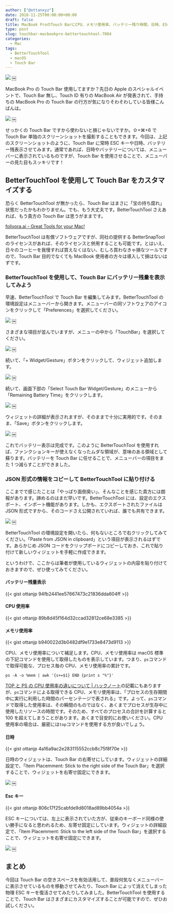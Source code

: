```yaml
---
author: ["@ottanxyz"]
date: 2018-11-25T00:00:00+00:00
draft: false
title: MacBook ProのTouch BarにCPU、メモリ使用率、バッテリー残り時間、日時、ESCキーを表示して、メニューバーをスッキリさせる
type: post
slug: touchbar-macbookpro-bettertouchtool-7084
categories:
  - Mac
tags:
  - BetterTouchTool
  - macOS
  - Touch Bar
---
```


![](/uploads/2018/11/181125-5bfaa8c533d94.jpg)
￼

MacBook Pro の Touch Bar 使用してますか？先日の Apple のスペシャルイベントで、Touch Bar 無し、Touch ID 有りの MacBook Air が発表されて、手持ちの MacBook Pro の Touch Bar の行方が気になりそわそわしている皆様こんばんは。

![](/uploads/2018/11/181125-5bfaa8c533e35.png)
￼

せっかくの Touch Bar ですから使わないと損じゃないですか。⇧+⌘+6 で Touch Bar 単独のスクリーンショットを撮影することもできます。今回は、上記のスクリーンショットのように、Touch Bar に常時 ESC キーや日時、バッテリー残表示させてみます。通常であれば、日時やバッテリーについては、メニューバーに表示されているものですが、Touch Bar を使用させることで、メニューバーの見た目もスッキリです！

## BetterTouchTool を使用して Touch Bar をカスタマイズする

恐らく BetterTouchTool が無かったら、Touch Bar はまさに「宝の持ち腐れ」状態だったかもわかりません。でも、もう大丈夫です。BetterTouchTool さえあれば、もう貴方の Touch Bar は思うがままです。

[folivora.ai - Great Tools for your Mac!](https://folivora.ai/)

BetterTouchTool は有償ソフトウェアですが、同社の提供する BetterSnapTool のライセンスがあれば、そのライセンスと併用することも可能です。とはいえ、日々のコーヒーを我慢すれば買えなくはない、むしろ買わなきゃ損なツールですので、Touch Bar 目的でなくても MacBook 使用者の方々は導入して損はないはずです。

### BetterTouchTool を使用して、Touch Bar にバッテリー残量を表示してみよう

早速、BetterTouchTool で Touch Bar を編集してみます。BetterTouchTool の環境設定はメニューバーから開きます。メニューバーの同ソフトウェアのアイコンをクリックして「Preferences」を選択してください。

![](/uploads/2018/11/181125-5bfaa8c692930.png)
￼

さまざまな項目が並んでいますが、メニューの中から「TouchBar」を選択してください。

![](/uploads/2018/11/181125-5bfaa8c53f6d6.png)
￼

続いて、「+ Widget/Gesture」ボタンをクリックして、ウィジェット追加します。

![](/uploads/2018/11/181125-5bfaa8c620e20.png)
￼

続いて、画面下部の「Select Touch Bar Widget/Gesture」のメニューから「Remaining Battery Time」をクリックします。

![](/uploads/2018/11/181125-5bfaa8c68bbd4.png)
￼

ウィジェットの詳細が表示されますが、そのままで十分に実用的です。そのまま、「Save」ボタンをクリックします。

![](/uploads/2018/11/181125-5bfaa8c533e35.png)
￼

これでバッテリー表示は完成です。このように BetterTouchTool を使用すれば、ファンクションキーが使えなくなったムダな領域が、意味のある領域として蘇ります。バッテリーを Touch Bar に任せることで、メニューバーの項目をまた 1 つ減らすことができました。

### JSON 形式の情報をコピーして BetterTouchTool に貼り付ける

ここまでで感じたことは「やっぱり面倒臭い」、そんなことを感じた貴方には朗報があります。諦めるのはまだ早いです。BetterTouchTool には、設定のエクスポート、インポート機能があります。しかも、エクスポートされたファイルは JSON 形式ですから、そのコードさえ公開されていれば、誰でも共有できます。

![](/uploads/2018/11/181125-5bfaa8ca05aac.png)
￼

BetterTouchTool の環境設定を開いたら、何もないところで右クリックしてみてください。「Paste from JSON in clipboard」という項目が表示されるはずです。あらかじめ JSON コードをクリップボードにコピーしておき、これで貼り付けて新しいウィジェットを手軽に作成できます。

というわけで、ここからは筆者が使用しているウィジェットの内容を貼り付けておきますので、ぜひ使ってみてください。

#### バッテリー残量表示

{{< gist ottanjp 94fb2441ee57667473c21836dda604ff >}}

#### CPU 使用率

{{< gist ottanjp 89b8d45f164d32ccad32812ce68e3385 >}}

#### メモリ使用率

{{< gist ottanjp b940022d3b0482df9e1733e8473d9113 >}}

CPU、メモリ使用率について補足します。CPU、メモリ使用率は macOS 標準の下記コマンドを使用して取得したものを表示しています。つまり、`ps`コマンドで取得可能な、プロセス毎の CPU、メモリ使用率の累計です。

    ps -A -o %mem | awk '{s+=$1} END {print s "%"}'

[TOP と PS の CPU 使用率の違いについて | ハックノート](https://hacknote.jp/archives/10596/)の記載にもありますが、`ps`コマンドによる取得できる CPU、メモリ使用率は、「プロセスの生存期間中に実行に利用した時間のパーセンテージで表される」です。よって、`ps`コマンドで取得した使用率は、その瞬間のものではなく、あくまでプロセスが生存中に使用したリソースの時間です。そのため、すべてのプロセスの合計を計算すると 100 を超えてしまうことがあります。あくまで目安的にお使いください。CPU 使用率の場合は、厳密には`top`コマンドを使用する方が良いでしょう。

#### 日時

{{< gist ottanjp 4a16a9ac2e283115552ccb8c75f8f70e >}}

日時のウィジェットは、Touch Bar の右寄せにしています。ウィジェットの詳細設定で、「Item Placemment: Stick to the right side of the Touch Bar」を選択することで、ウィジェットを右寄せ固定にできます。

![](/uploads/2018/11/181125-5bfaa8cb4d3e4.png)
￼

#### Esc キー

{{< gist ottanjp 806c17f25cabfde9d8018ad89bb4054a >}}

ESC キーについては、左上に表示されていた方が、従来のキーボード同様の使い勝手になると思われるため、左寄せ固定にしています。ウィジェットの詳細設定で、「Item Placemment: Stick to the left side of the Touch Bar」を選択することで、ウィジェットを右寄せ固定にできます。

![](/uploads/2018/11/181125-5bfaa8cd00420.png)
￼

## まとめ

今回は Touch Bar の空きスペースを有効活用して、普段何気なくメニューバーに表示させているものを移動させてみたり、Touch Bar によって消えてしまった物理 ESC キーを復活させてみたりしてみました。BetterTouchTool を使用することで、Touch Bar はさまざまにカスタマイズすることが可能ですので、ぜひお試しください。
